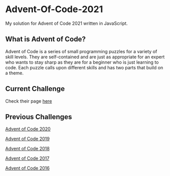 # Advent-Of-Code-2021
My solution for Advent of Code 2021 written in JavaScript.

## What is Advent of Code?

Advent of Code is a series of small programming puzzles for a variety of skill levels. They are self-contained and are just as appropriate for an expert who wants to stay sharp as they are for a beginner who is just learning to code. Each puzzle calls upon different skills and has two parts that build on a theme.

## Current Challenge 

Check their page [here](https://adventofcode.com/2020)

## Previous Challenges

[Advent of Code 2020](https://adventofcode.com/2020)

[Advent of Code 2019](https://adventofcode.com/2019)

[Advent of Code 2018](https://adventofcode.com/2018)

[Advent of Code 2017](https://adventofcode.com/2017)

[Advent of Code 2016](https://adventofcode.com/2016)
